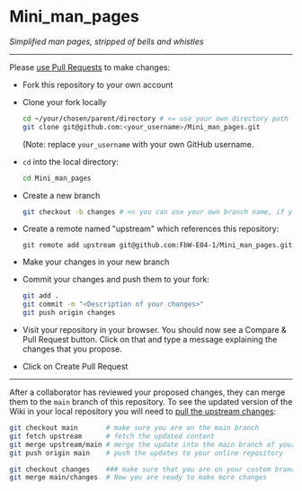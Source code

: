 # Mini_man_pages
*Simplified man pages, stripped of bells and whistles*

---

Please [use Pull Requests](https://opensource.com/article/19/7/create-pull-request-github) to make changes:

* Fork this repository to your own account
* Clone your fork locally
  ```bash
  cd ~/your/chosen/parent/directory # <= use your own directory path
  git clone git@github.com:<your_username>/Mini_man_pages.git
  ```
  (Note: replace `your_username` with your own GitHub username.

* `cd` into the local directory:
  ```bash
  cd Mini_man_pages
  ```
* Create a new branch
  ```bash
  git checkout -b changes # << you can use your own branch name, if you wish
  ```
* Create a remote named "upstream" which references this repository:
  ```
  git remote add upstream git@github.com:FbW-E04-1/Mini_man_pages.git
  ```
* Make your changes in your new branch
* Commit your changes and push them to your fork:
  ```bash
  git add .
  git commit -m "<Description of your changes>"
  git push origin changes
  ```
* Visit your repository in your browser. You should now see a Compare & Pull Request button. Click on that and type a message explaining the changes that you propose.
* Click on Create Pull Request
---
After a collaborator has reviewed your proposed changes, they can merge them to the `main` branch of this repository. To see the updated version of the Wiki in your local repository you will need to [pull the upstream changes](https://bioconductor.org/developers/how-to/git/pull-upstream-changes/):

```bash
git checkout main       # make sure you are on the main branch
git fetch upstream      # fetch the updated content
git merge upstream/main # merge the update into the main branch of your fork, locally
git push origin main    # push the updates to your online repository

git checkout changes    ### make sure that you are on your custom branch ###
git merge main/changes  # Now you are ready to make more changes
```
